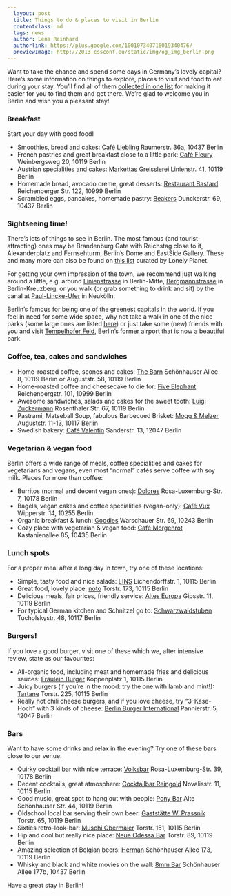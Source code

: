 ```yaml
---
  layout: post
  title: Things to do & places to visit in Berlin
  contentclass: md
  tags: news
  author: Lena Reinhard
  authorlink: https://plus.google.com/100107340716019340476/
  previewImage: http://2013.cssconf.eu/static/img/og_img_berlin.png
---
```


Want to take the chance and spend some days in Germany’s lovely capital? Here’s some information on things to explore, places to visit and food to eat during your stay.
You’ll find all of them <a href="https://de.foursquare.com/_miel/list/cssconfeus-favourites">collected in one list</a> for making it easier for you to find them and get there. We’re glad to welcome you in Berlin and wish you a pleasant stay!

<h3 class="h3">Breakfast</h3>

<p>Start your day with good food!</p>

<ul class="list-post">
  <li>
    Smoothies, bread and cakes: <a href="http://www.cafe-liebling.de/Liebling/Liebling.html">Café Liebling</a> <span>Raumerstr. 36a, 10437 Berlin</span>
  </li>
  <li>
    French pastries and great breakfast close to a little park: <a href="https://de.foursquare.com/v/caf%C3%A9-fleury/4adcfbdaf964a520296321e3">Café Fleury</a> <span>Weinbergsweg 20, 10119 Berlin</span>
  </li>
  <li>
    Austrian specialities and cakes: <a href="http://www.marketta-berlin.blogspot.de/">Markettas Greisslerei</a> <span>Linienstr. 41, 10119 Berlin</span>
  </li>
  <li>
    Homemade bread, avocado creme, great desserts: <a href="https://de.foursquare.com/v/bastard/4df245777d8b18e1722a3390">Restaurant Bastard</a> <span>Reichenberger Str. 122, 10999 Berlin</span>
  </li>
  <li>
    Scrambled eggs, pancakes, homemade pastry: <a href="http://www.beakers.de/">Beakers</a> <span>Dunckerstr. 69, 10437 Berlin</span>
  </li>
</ul>

<h3 class="h3">Sightseeing time!</h3>

<p>There’s lots of things to see in Berlin. The most famous (and tourist-attracting) ones may be Brandenburg Gate with Reichstag close to it, Alexanderplatz and Fernsehturm, Berlin’s Dome and EastSide Gallery. These and many more can also be found on <a href="http://www.lonelyplanet.com/germany/berlin/sights">this list</a> curated by Lonely Planet.</p>
<p>For getting your own impression of the town, we recommend just walking around a little, e.g. around <a href="https://maps.google.com/maps?q=Linienstra%C3%9Fe,+Berlin,+Deutschland&amp;hl=de&amp;ie=UTF8&amp;sll=52.493676,13.42936&amp;sspn=0.015259,0.036564&amp;oq=liniens&amp;hnear=Linienstra%C3%9Fe,+Berlin,+Deutschland&amp;t=m&amp;z=15">Linienstrasse</a> in Berlin-Mitte, <a href="https://maps.google.com/maps?q=Bergmannstra%C3%9Fe,+Berlin,+Deutschland&amp;hl=de&amp;ie=UTF8&amp;sll=52.52006,13.397613&amp;sspn=0.01525,0.036564&amp;oq=bergmann,+Berlin,+Deutschland&amp;hnear=Bergmannstra%C3%9Fe,+Berlin,+Deutschland&amp;t=m&amp;z=15">Bergmannstrasse</a> in Berlin-Kreuzberg, or you walk (or grab something to drink and sit) by the canal at <a href="https://maps.google.com/maps?q=Paul-Lincke-Ufer,+Berlin,+Deutschland&amp;hl=de&amp;sll=52.444449,13.463316&amp;sspn=0.030553,0.073128&amp;oq=paul-lincke-&amp;hnear=Paul-Lincke-Ufer,+10999+Berlin,+Deutschland&amp;t=m&amp;z=15">Paul-Lincke-Ufer</a> in Neukölln.</p>
<p>Berlin’s famous for being one of the greenest capitals in the world. If you feel in need for some wide space, why not take a walk in one of the nice parks (some large ones are listed <a href="http://www.europe-cities.com/en/596/germany/berlin/attractions/parks-and-gardens/?page=3">here</a>) or just take some (new) friends with you and visit <a href="http://www.tempelhofer-park.de/">Tempelhofer Feld</a>, Berlin’s former airport that is now a beautiful park.</p>


<h3 class="h3">Coffee, tea, cakes and sandwiches</h3>

<ul class="list-post">
  <li>
    Home-roasted coffee, scones and cakes: <a href="http://barn.bigcartel.com/">The Barn</a> <span>Schönhauser Allee 8, 10119 Berlin or Auguststr. 58, 10119 Berlin</span>
  </li>
  <li>
    Home-roasted coffee and cheesecake to die for: <a href="http://www.fiveelephant.com/">Five Elephant</a> <span>Reichenbergstr. 101, 10999 Berlin</span>
  </li>
  <li>
    Awesome sandwiches, salads and cakes for the sweet tooth: <a href="https://www.facebook.com/pages/Luigi-Zuckermann/153503481357205?fref=ts">Luigi Zuckermann</a> <span>Rosenthaler Str. 67, 10119 Berlin</span>
  </li>
  <li>
    Pastrami, Matseball Soup, fabulous Barbecued Brisket: <a href="http://www.moggandmelzer.com/">Mogg &amp; Melzer</a> <span>Auguststr. 11-13, 10117 Berlin</span>
  </li>
  <li>
    Swedish bakery: <a href="https://www.facebook.com/cafevalentin?fref=ts">Café Valentin</a> <span>Sanderstr. 13, 12047 Berlin</span>
  </li>
</ul>

<h3 class="h3">Vegetarian &amp; vegan food</h3>

<p>
  Berlin offers a wide range of meals, coffee specialities and cakes for vegetarians and vegans, even most “normal” cafés serve coffee with soy milk. Places for more than coffee:
</p>

<ul class="list-post">
  <li>Burritos (normal and decent vegan ones): <a href="http://www.dolores-online.de/1000.html">Dolores</a> <span>Rosa-Luxemburg-Str. 7, 10178 Berlin</span></li>
  <li>Bagels, vegan cakes and coffee specialities (vegan-only): <a href="http://www.vux-berlin.com/">Café Vux</a> <span>Wipperstr. 14, 10255 Berlin</span></li>
  <li>Organic breakfast &amp; lunch: <a href="http://www.goodies-berlin.de/">Goodies</a> <span>Warschauer Str. 69, 10243 Berlin</span></li>
  <li>Cozy place with vegetarian &amp; vegan food: <a href="http://morgenrot.blogsport.eu/">Café Morgenrot</a> <span>Kastanienallee 85, 10435 Berlin</span></li>
</ul>

<h3 class="h3">Lunch spots</h3>

<p>
  For a proper meal after a long day in town, try one of these locations:
</p>

<ul class="list-post">
  <li>Simple, tasty food and nice salads: <a href="https://de.foursquare.com/v/eins/4b1654eef964a52042b823e3">EINS</a> <span>Eichendorffstr. 1, 10115 Berlin</span></li>
  <li>Great food, lovely place: <a href="http://noto-berlin.com/">noto</a> <span>Torstr. 173, 10115 Berlin</span></li>
  <li>Delicious meals, fair prices, friendly service: <a href="https://de.foursquare.com/v/altes-europa/4adcda88f964a5207b4921e3?#tipsSort=recent">Altes Europa</a> <span>Gipsstr. 11, 10119 Berlin</span></li>
  <li>For typical German kitchen and Schnitzel go to: <a href="https://de.foursquare.com/v/schwarzwaldstuben/4adcda72f964a5204b4521e3">Schwarzwaldstuben</a> <span>Tucholskystr. 48, 10117 Berlin</span></li>
</ul>

<h3 class="h3">Burgers!</h3>

<p>
  If you love a good burger, visit one of these which we, after intensive review, state as our favourites:
</p>

<ul class="list-post">
  <li>
    All-organic food, including meat and homemade fries and delicious sauces: <a href="http://fraeuleinburger.de/restaurant.html">Fräulein Burger</a> <span>Koppenplatz 1, 10115 Berlin</span>
  </li>
  <li>
    Juicy burgers (if you’re in the mood: try the one with lamb and mint!): <a href="http://www.tartane.de/">Tartane</a> <span>Torstr. 225, 10115 Berlin</span>
  </li>
  <li>
    Really hot chili cheese burgers, and if you love cheese, try “3-Käse-Hoch” with 3 kinds of cheese: <a href="http://www.berlinburgerinternational.com/">Berlin Burger International</a> <span>Pannierstr. 5, 12047 Berlin</span>
  </li>
</ul>

<h3 class="h3">Bars</h3>

<p>
  Want to have some drinks and relax in the evening? Try one of these bars close to our venue:
</p>

<ul class="list-post">
  <li>
    Quirky cocktail bar with nice terrace: <a href="http://www.volksbar-berlin.de/start.html">Volksbar</a> <span>Rosa-Luxemburg-Str. 39, 10178 Berlin</span>
  </li>
  <li>
    Decent cocktails, great atmosphere: <a href="http://cms.reingold.de/">Cocktailbar Reingold</a> <span>Novalisstr. 11, 10115 Berlin</span>
  </li>
  <li>
    Good music, great spot to hang out with people: <a href="http://www.pony-bar.de">Pony Bar</a> <span>Alte Schönhauser Str. 44, 10119 Berlin</span>
  </li>
  <li>
    Oldschool local bar serving their own beer: <a href="https://de.foursquare.com/v/gastst%C3%A4tte-w-prassnik/4b0ad559f964a520982823e3">Gaststätte W. Prassnik</a> <span>Torstr. 65, 10119 Berlin</span>
  </li>
  <li>
    Sixties retro-look-bar: <a href="http://www.muschi-obermaier.de">Muschi Obermaier</a> <span>Torstr. 151, 10115 Berlin</span>
  </li>
  <li>
    Hip and cool but really nice place: <a href="https://de.foursquare.com/v/neue-odessa-bar/4b0a9c10f964a520952523e3">Neue Odessa Bar</a> <span>Torstr. 89, 10119 Berlin</span>
  </li>
  <li>
    Amazing selection of Belgian beers: <a href="https://www.facebook.com/bravebelgians.herman">Herman</a> <span>Schönhauser Allee 173, 10119 Berlin</span>
  </li>
  <li>
    Whisky and black and white movies on the wall: <a href="https://de.foursquare.com/v/8mm-bar/4adcda79f964a5209f4621e3">8mm Bar</a> <span>Schönhauser Allee 177b, 10437 Berlin</span>
  </li>
</ul>

<p>
  Have a great stay in Berlin!
</p>



